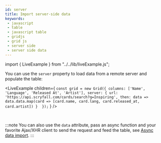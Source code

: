 ```yaml
---
id: server
title: Import server-side data
keywords:
 - javascript
 - table
 - javascript table
 - gridjs
 - grid js
 - server side
 - server side data
---
```


import { LiveExample } from "../../lib/liveExample.js";

You can use the `server` property to load data from a remote server and populate the table:

<LiveExample children={
`
const grid = new Grid({
  columns: ['Name', 'Language', 'Released At', 'Artist'],
  server: {
    url: 'https://api.scryfall.com/cards/search?q=Inspiring',
    then: data => data.data.map(card => [card.name, card.lang, card.released_at, card.artist])
  } 
});
`
} />

<br/>

:::note
You can also use the `data` attribute, pass an async function and your favorite Ajax/XHR client to send
the request and feed the table, see [Async data import](./import-async.md).
:::
